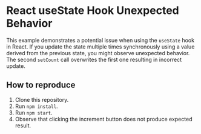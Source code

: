 # React useState Hook Unexpected Behavior
This example demonstrates a potential issue when using the `useState` hook in React.  If you update the state multiple times synchronously using a value derived from the previous state, you might observe unexpected behavior. The second `setCount` call overwrites the first one resulting in incorrect update. 

## How to reproduce
1. Clone this repository.
2. Run `npm install`.
3. Run `npm start`.
4. Observe that clicking the increment button does not produce expected result.